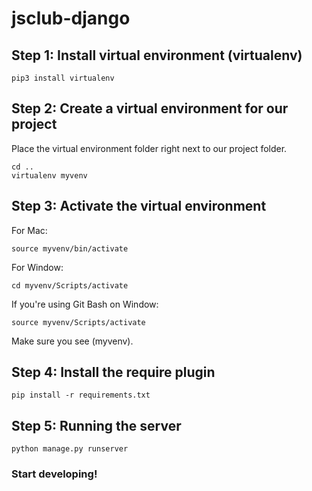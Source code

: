 # jsclub-django
## Step 1: Install virtual environment (virtualenv)
```
pip3 install virtualenv
```
## Step 2: Create a virtual environment for our project
Place the virtual environment folder right next to our project folder.
```
cd ..
virtualenv myvenv
```
## Step 3: Activate the virtual environment
For Mac:
```
source myvenv/bin/activate
```
For Window:
```
cd myvenv/Scripts/activate
```
If you're using Git Bash on Window:
```
source myvenv/Scripts/activate
```
Make sure you see (myvenv).
## Step 4: Install the require plugin
```
pip install -r requirements.txt
```
## Step 5: Running the server
```
python manage.py runserver
```
### Start developing!
